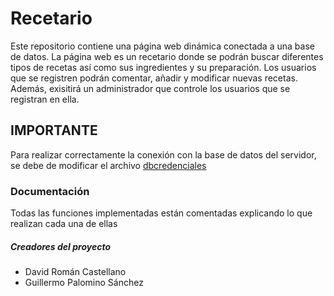 [credenciales]: https://github.com/davidrc99/RecipeBook/blob/master/proyecto/db/dbcredenciales.php 
[documentacion]: https://github.com/davidrc99/RecipeBook/blob/master/proyecto/DocumentacionTW.pdf

# Recetario
Este repositorio contiene una página web dinámica conectada a una base de datos. La página web es un recetario donde se podrán buscar diferentes tipos de recetas así como sus ingredientes y su preparación. Los usuarios que se registren podrán comentar, añadir y modificar nuevas recetas. Además, exisitirá un administrador que controle los usuarios que se registran en ella.

## IMPORTANTE
Para realizar correctamente la conexión con la base de datos del servidor, se debe de modificar el archivo [dbcredenciales][credenciales]

### Documentación

Todas las funciones implementadas están comentadas explicando lo que realizan cada una de ellas

##### Creadores del proyecto
+ David Román Castellano
+ Guillermo Palomino Sánchez
